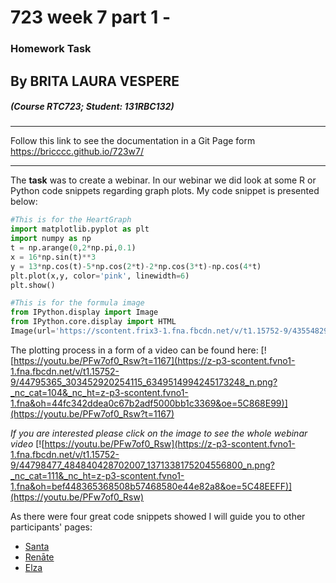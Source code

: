 # 723 week 7 part 1 - 
### Homework Task
## By BRITA LAURA VESPERE
##### (Course RTC723; Student: 131RBC132)
****
Follow this link to see the documentation in a Git Page form <https://bricccc.github.io/723w7/>
****
The **task** was to create a webinar. In our webinar we did look at some R or Python code snippets regarding graph plots.
My code snippet is presented below:  

```python
#This is for the HeartGraph
import matplotlib.pyplot as plt
import numpy as np
t = np.arange(0,2*np.pi,0.1)
x = 16*np.sin(t)**3
y = 13*np.cos(t)-5*np.cos(2*t)-2*np.cos(3*t)-np.cos(4*t)
plt.plot(x,y, color='pink', linewidth=6)
plt.show()

#This is for the formula image
from IPython.display import Image
from IPython.core.display import HTML
Image(url='https://scontent.frix3-1.fna.fbcdn.net/v/t1.15752-9/43554829_2111984715729933_4770044155575402496_n.png?_nc_cat=108&oh=81e7ef73fceded093a21baa5a6ad511b&oe=5C59FD36')
```

The plotting process in a form of a video can be found here: 
[![https://youtu.be/PFw7of0_Rsw?t=1167](https://z-p3-scontent.fvno1-1.fna.fbcdn.net/v/t1.15752-9/44795365_303452920254115_6349514994245173248_n.png?_nc_cat=104&_nc_ht=z-p3-scontent.fvno1-1.fna&oh=44fc342ddea0c67b2adf5000bb1c3369&oe=5C868E99)](https://youtu.be/PFw7of0_Rsw?t=1167)

*If you are interested please click on the image to see the whole webinar video*
[![https://youtu.be/PFw7of0_Rsw](https://z-p3-scontent.fvno1-1.fna.fbcdn.net/v/t1.15752-9/44798477_484840428702007_1371338175204556800_n.png?_nc_cat=111&_nc_ht=z-p3-scontent.fvno1-1.fna&oh=bef448365368508b57468580e44e82a8&oe=5C48EEFF)](https://youtu.be/PFw7of0_Rsw)

As there were four great code snippets showed I will guide you to other participants' pages: 
  * [Santa](https://github.com/sssanta/723w7)
  * [Renāte](https://github.com/renshno/723w7)
  * [Elza](https://github.com/elzaupmane/723w7)

